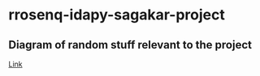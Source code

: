 # rrosenq-idapy-sagakar-project
## Diagram of random stuff relevant to the project
[Link](https://docs.google.com/drawings/d/1acbzPWZzxqYAwaET0CP6k1n2ifdHh-7Izlg2wJgSRcA/edit?usp=sharing)
